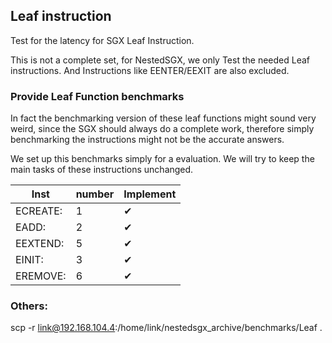 ## Leaf instruction
Test for the latency for SGX Leaf Instruction.

This is not a complete set, for NestedSGX, we only Test the needed Leaf instructions. And Instructions like EENTER/EEXIT are also excluded.
### Provide Leaf Function benchmarks
In fact the benchmarking version of these leaf functions might sound very weird, since the SGX should always do a complete work, therefore simply benchmarking the instructions might not be the accurate answers. 

We set up this benchmarks simply for a evaluation. We will try to keep the main tasks of these instructions unchanged.

| Inst | number | Implement |
| ------   | -- | --- |
| ECREATE: | 1 | &#10004; |
| EADD: | 2 | &#10004; |
| EEXTEND: | 5 | &#10004;|
| EINIT: | 3 | &#10004; |
| EREMOVE: | 6 | &#10004; |


### Others:
scp -r link@192.168.104.4:/home/link/nestedsgx_archive/benchmarks/Leaf .